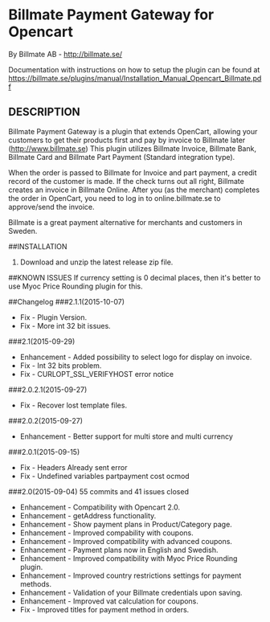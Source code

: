 # Billmate Payment Gateway for Opencart
By Billmate AB - http://billmate.se/

Documentation with instructions on how to setup the plugin can be found at https://billmate.se/plugins/manual/Installation_Manual_Opencart_Billmate.pdf


## DESCRIPTION

Billmate Payment Gateway is a plugin that extends OpenCart, allowing your customers to get their products first and pay by invoice to Billmate later (http://www.billmate.se) This plugin utilizes Billmate Invoice, Billmate Bank, Billmate Card and Billmate Part Payment (Standard integration type).

When the order is passed to Billmate for Invoice and part payment, a credit record of the customer is made. If the check turns out all right, Billmate creates an invoice in Billmate Online. After you (as the merchant) completes the order in OpenCart, you need to log in to online.billmate.se to approve/send the invoice.

Billmate is a great payment alternative for merchants and customers in Sweden.


##INSTALLATION

1. Download and unzip the latest release zip file.


##KNOWN ISSUES
If currency setting is 0 decimal places, then it's better to use Myoc Price Rounding plugin for this.


##Changelog
###2.1.1(2015-10-07)
* Fix - Plugin Version.
* Fix - More int 32 bit issues.

###2.1(2015-09-29)
* Enhancement - Added possibility to select logo for display on invoice.
* Fix - Int 32 bits problem.
* Fix - CURLOPT_SSL_VERIFYHOST error notice

###2.0.2.1(2015-09-27)
* Fix - Recover lost template files.

###2.0.2(2015-09-27)
* Enhancement - Better support for multi store and multi currency

###2.0.1(2015-09-15)
* Fix - Headers Already sent error
* Fix - Undefined variables partpayment cost ocmod

###2.0(2015-09-04)
55 commits and 41 issues closed

* Enhancement - Compatibility with Opencart 2.0.
* Enhancement - getAddress functionality.
* Enhancement - Show payment plans in Product/Category page.
* Enhancement - Improved compability with coupons.
* Enhancement - Improved compatibility with advanced coupons.
* Enhancement - Payment plans now in English and Swedish.
* Enhancement - Improved compatibility with Myoc Price Rounding plugin.
* Enhancement - Improved country restrictions settings for payment methods.
* Enhancement - Validation of your Billmate credentials upon saving.
* Enhancement - Improved vat calculation for coupons.
* Fix - Improved titles for payment method in orders.

